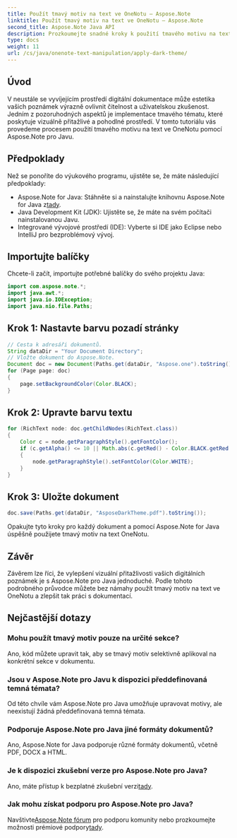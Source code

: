 ```yaml
---
title: Použít tmavý motiv na text ve OneNotu – Aspose.Note
linktitle: Použít tmavý motiv na text ve OneNotu – Aspose.Note
second_title: Aspose.Note Java API
description: Prozkoumejte snadné kroky k použití tmavého motivu na text OneNotu pomocí Aspose.Note pro Java. Zvyšte úroveň své digitální dokumentace bez námahy.
type: docs
weight: 11
url: /cs/java/onenote-text-manipulation/apply-dark-theme/
---
```

## Úvod
V neustále se vyvíjejícím prostředí digitální dokumentace může estetika vašich poznámek výrazně ovlivnit čitelnost a uživatelskou zkušenost. Jedním z pozoruhodných aspektů je implementace tmavého tématu, které poskytuje vizuálně přitažlivé a pohodlné prostředí. V tomto tutoriálu vás provedeme procesem použití tmavého motivu na text ve OneNotu pomocí Aspose.Note pro Javu.
## Předpoklady
Než se ponoříte do výukového programu, ujistěte se, že máte následující předpoklady:
-  Aspose.Note for Java: Stáhněte si a nainstalujte knihovnu Aspose.Note for Java z[tady](https://releases.aspose.com/note/java/).
- Java Development Kit (JDK): Ujistěte se, že máte na svém počítači nainstalovanou Javu.
- Integrované vývojové prostředí (IDE): Vyberte si IDE jako Eclipse nebo IntelliJ pro bezproblémový vývoj.
## Importujte balíčky
Chcete-li začít, importujte potřebné balíčky do svého projektu Java:
```java
import com.aspose.note.*;
import java.awt.*;
import java.io.IOException;
import java.nio.file.Paths;
```
## Krok 1: Nastavte barvu pozadí stránky
```java
// Cesta k adresáři dokumentů.
String dataDir = "Your Document Directory";
// Vložte dokument do Aspose.Note.
Document doc = new Document(Paths.get(dataDir, "Aspose.one").toString());
for (Page page: doc)
{
    page.setBackgroundColor(Color.BLACK);
}
```
## Krok 2: Upravte barvu textu
```java
for (RichText node: doc.getChildNodes(RichText.class))
{
    Color c = node.getParagraphStyle().getFontColor();
    if (c.getAlpha() <= 10 || Math.abs(c.getRed() - Color.BLACK.getRed()) + Math.abs(c.getGreen() - Color.BLACK.getGreen()) + Math.abs(c.getBlue() - Color.BLACK.getBlue()) <= 30)
    {
        node.getParagraphStyle().setFontColor(Color.WHITE);
    }
}
```
## Krok 3: Uložte dokument
```java
doc.save(Paths.get(dataDir, "AsposeDarkTheme.pdf").toString());
```
Opakujte tyto kroky pro každý dokument a pomocí Aspose.Note for Java úspěšně použijete tmavý motiv na text OneNotu.
## Závěr
Závěrem lze říci, že vylepšení vizuální přitažlivosti vašich digitálních poznámek je s Aspose.Note pro Java jednoduché. Podle tohoto podrobného průvodce můžete bez námahy použít tmavý motiv na text ve OneNotu a zlepšit tak práci s dokumentací.
## Nejčastější dotazy
### Mohu použít tmavý motiv pouze na určité sekce?
Ano, kód můžete upravit tak, aby se tmavý motiv selektivně aplikoval na konkrétní sekce v dokumentu.
### Jsou v Aspose.Note pro Javu k dispozici předdefinovaná temná témata?
Od této chvíle vám Aspose.Note pro Java umožňuje upravovat motivy, ale neexistují žádná předdefinovaná temná témata.
### Podporuje Aspose.Note pro Java jiné formáty dokumentů?
Ano, Aspose.Note for Java podporuje různé formáty dokumentů, včetně PDF, DOCX a HTML.
### Je k dispozici zkušební verze pro Aspose.Note pro Java?
 Ano, máte přístup k bezplatné zkušební verzi[tady](https://releases.aspose.com/).
### Jak mohu získat podporu pro Aspose.Note pro Java?
 Navštivte[Aspose.Note fórum](https://forum.aspose.com/c/note/28) pro podporu komunity nebo prozkoumejte možnosti prémiové podpory[tady](https://purchase.aspose.com/temporary-license/).